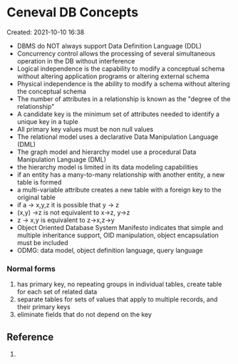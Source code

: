 # Ceneval DB Concepts
Created: 2021-10-10 16:38

- DBMS do NOT always support Data Definition Language (DDL)
- Concurrency control allows the processing of several simultaneous operation in the DB without interference
- Logical independence is the capability to modify a conceptual schema without altering application programs or altering external schema
- Physical independence is the ability to modify a schema without altering the conceptual schema
- The number of attributes in a relationship is known as the "degree of the relationship"
- A candidate key is the minimum set of attributes needed to identify a unique key in a tuple
- All primary key values must be non null values
- The relational model uses a declarative Data Manipulation Language (DML)
- The graph model and hierarchy model use a procedural Data Manipulation Language (DML)
- the hierarchy model is limited in its data modeling capabilities
- if an entity has a many-to-many relationship with another entity, a new table is formed
- a multi-variable attribute creates a new table with a foreign key to the original table 
- if a -> x,y,z it is possible that y -> z
- (x,y) ->z is not equivalent to x->z, y->z
- z -> x,y is equivalent to z->x,z->y
- Object Oriented Database System Manifesto indicates that simple and  multiple inheritance support, OID manipulation, object encapsulation must be included
-   ODMG: data model, object definition language, query language
### Normal forms
1. has primary key, no repeating groups in individual tables, create table for each set of related data
2. separate tables for sets of values that apply to multiple records, and their primary keys
3. eliminate fields that do not depend on the key
## Reference
1. 